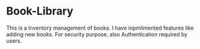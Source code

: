 # Book-Library
This is a Inventory management of books.
I have inpmlimented features like adding new books.
For security purpose, also Authentication required by users.

